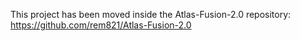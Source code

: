 This project has been moved inside the Atlas-Fusion-2.0 repository: https://github.com/rem821/Atlas-Fusion-2.0
